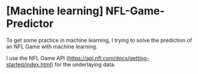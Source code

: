 # [Machine learning] NFL-Game-Predictor
To get some practice in machine learning, I trying to solve the prediction of an NFL Game with machine learning.

I use the NFL Game API (https://api.nfl.com/docs/getting-started/index.html) for the underlaying data.
